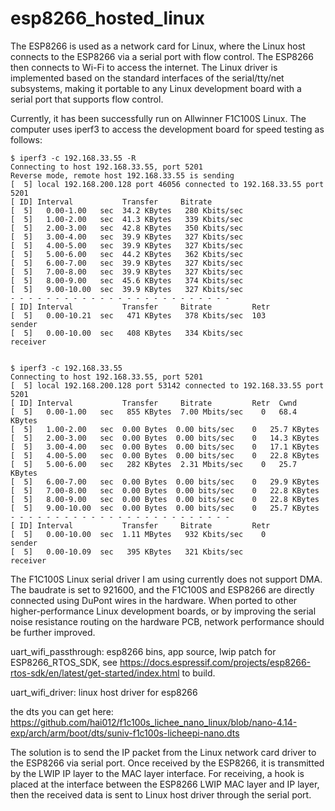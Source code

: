 # esp8266_hosted_linux




The ESP8266 is used as a network card for Linux, where the Linux host connects to the ESP8266 via a serial port with flow control. The ESP8266 then connects to Wi-Fi to access the internet. The Linux driver is implemented based on the standard interfaces of the serial/tty/net subsystems, making it portable to any Linux development board with a serial port that supports flow control.



Currently, it has been successfully run on Allwinner F1C100S Linux. The computer uses iperf3 to access the development board for speed testing as follows:

```
$ iperf3 -c 192.168.33.55 -R
Connecting to host 192.168.33.55, port 5201
Reverse mode, remote host 192.168.33.55 is sending
[  5] local 192.168.200.128 port 46056 connected to 192.168.33.55 port 5201
[ ID] Interval           Transfer     Bitrate
[  5]   0.00-1.00   sec  34.2 KBytes   280 Kbits/sec
[  5]   1.00-2.00   sec  41.3 KBytes   339 Kbits/sec
[  5]   2.00-3.00   sec  42.8 KBytes   350 Kbits/sec
[  5]   3.00-4.00   sec  39.9 KBytes   327 Kbits/sec
[  5]   4.00-5.00   sec  39.9 KBytes   327 Kbits/sec
[  5]   5.00-6.00   sec  44.2 KBytes   362 Kbits/sec
[  5]   6.00-7.00   sec  39.9 KBytes   327 Kbits/sec
[  5]   7.00-8.00   sec  39.9 KBytes   327 Kbits/sec
[  5]   8.00-9.00   sec  45.6 KBytes   374 Kbits/sec
[  5]   9.00-10.00  sec  39.9 KBytes   327 Kbits/sec
- - - - - - - - - - - - - - - - - - - - - - - - -
[ ID] Interval           Transfer     Bitrate         Retr
[  5]   0.00-10.21  sec   471 KBytes   378 Kbits/sec  103             sender
[  5]   0.00-10.00  sec   408 KBytes   334 Kbits/sec                  receiver


$ iperf3 -c 192.168.33.55
Connecting to host 192.168.33.55, port 5201
[  5] local 192.168.200.128 port 53142 connected to 192.168.33.55 port 5201
[ ID] Interval           Transfer     Bitrate         Retr  Cwnd
[  5]   0.00-1.00   sec   855 KBytes  7.00 Mbits/sec    0   68.4 KBytes
[  5]   1.00-2.00   sec  0.00 Bytes  0.00 bits/sec    0   25.7 KBytes
[  5]   2.00-3.00   sec  0.00 Bytes  0.00 bits/sec    0   14.3 KBytes
[  5]   3.00-4.00   sec  0.00 Bytes  0.00 bits/sec    0   17.1 KBytes
[  5]   4.00-5.00   sec  0.00 Bytes  0.00 bits/sec    0   22.8 KBytes
[  5]   5.00-6.00   sec   282 KBytes  2.31 Mbits/sec    0   25.7 KBytes
[  5]   6.00-7.00   sec  0.00 Bytes  0.00 bits/sec    0   29.9 KBytes
[  5]   7.00-8.00   sec  0.00 Bytes  0.00 bits/sec    0   22.8 KBytes
[  5]   8.00-9.00   sec  0.00 Bytes  0.00 bits/sec    0   22.8 KBytes
[  5]   9.00-10.00  sec  0.00 Bytes  0.00 bits/sec    0   25.7 KBytes
- - - - - - - - - - - - - - - - - - - - - - - - -
[ ID] Interval           Transfer     Bitrate         Retr
[  5]   0.00-10.00  sec  1.11 MBytes   932 Kbits/sec    0             sender
[  5]   0.00-10.09  sec   395 KBytes   321 Kbits/sec                  receiver
```



The F1C100S Linux serial driver I am using currently does not support DMA. The baudrate is set to 921600, and the F1C100S and ESP8266 are directly connected using DuPont wires in the hardware. When ported to other higher-performance Linux development boards, or by improving the serial noise resistance routing on the hardware PCB, network performance should be further improved.


uart_wifi_passthrough: esp8266 bins, app source, lwip patch for ESP8266_RTOS_SDK, see https://docs.espressif.com/projects/esp8266-rtos-sdk/en/latest/get-started/index.html to build.

uart_wifi_driver: linux host driver for esp8266

the dts you can get here: https://github.com/hai012/f1c100s_lichee_nano_linux/blob/nano-4.14-exp/arch/arm/boot/dts/suniv-f1c100s-licheepi-nano.dts




The solution is to send the IP packet from the Linux network card driver to the ESP8266 via serial port. Once received by the ESP8266, it is transmitted by the LWIP IP layer to the MAC layer interface. For receiving, a hook is placed at the interface between the ESP8266 LWIP MAC layer and IP layer, then the received data is sent to Linux host driver through the serial port.

